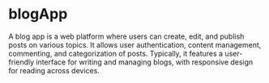 # blogApp
A blog app is a web platform where users can create, edit, and publish posts on various topics. It allows user authentication, content management, commenting, and categorization of posts. Typically, it features a user-friendly interface for writing and managing blogs, with responsive design for reading across devices.
